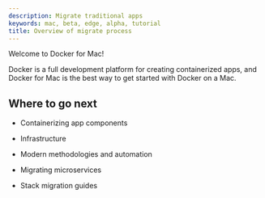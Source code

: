 ```yaml
---
description: Migrate traditional apps
keywords: mac, beta, edge, alpha, tutorial
title: Overview of migrate process
---
```


Welcome to Docker for Mac!

Docker is a full development platform for creating containerized apps, and
Docker for Mac is the best way to get started with Docker on a Mac.


## Where to go next

* Containerizing app components

* Infrastructure

* Modern methodologies and automation

* Migrating microservices

* Stack migration guides
